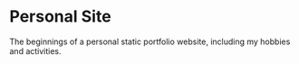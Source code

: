 # Personal Site

The beginnings of a personal static portfolio website, including my hobbies and activities.